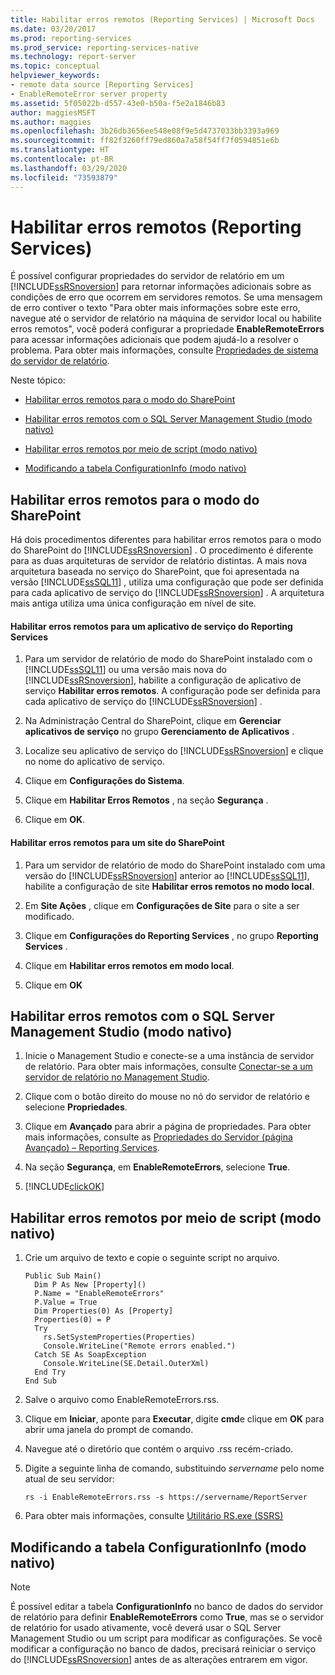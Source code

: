 ```yaml
---
title: Habilitar erros remotos (Reporting Services) | Microsoft Docs
ms.date: 03/20/2017
ms.prod: reporting-services
ms.prod_service: reporting-services-native
ms.technology: report-server
ms.topic: conceptual
helpviewer_keywords:
- remote data source [Reporting Services]
- EnableRemoteError server property
ms.assetid: 5f05022b-d557-43e0-b50a-f5e2a1846b83
author: maggiesMSFT
ms.author: maggies
ms.openlocfilehash: 3b26db3656ee548e08f9e5d4737033bb3393a969
ms.sourcegitcommit: ff82f3260ff79ed860a7a58f54ff7f0594851e6b
ms.translationtype: HT
ms.contentlocale: pt-BR
ms.lasthandoff: 03/29/2020
ms.locfileid: "73593879"
---
```

# <a name="enable-remote-errors-reporting-services"></a>Habilitar erros remotos (Reporting Services)
  É possível configurar propriedades do servidor de relatório em um [!INCLUDE[ssRSnoversion](../../includes/ssrsnoversion-md.md)] para retornar informações adicionais sobre as condições de erro que ocorrem em servidores remotos. Se uma mensagem de erro contiver o texto "Para obter mais informações sobre este erro, navegue até o servidor de relatório na máquina de servidor local ou habilite erros remotos", você poderá configurar a propriedade **EnableRemoteErrors** para acessar informações adicionais que podem ajudá-lo a resolver o problema. Para obter mais informações, consulte [Propriedades de sistema do servidor de relatório](../../reporting-services/report-server-web-service/net-framework/reporting-services-properties-report-server-system-properties.md).  
  
 Neste tópico:  
  
-   [Habilitar erros remotos para o modo do SharePoint](#bkmk_sharepoint)  
  
-   [Habilitar erros remotos com o SQL Server Management Studio (modo nativo)](#bkmk_mgtStudio)  
  
-   [Habilitar erros remotos por meio de script (modo nativo)](#bkmk_script)  
  
-   [Modificando a tabela ConfigurationInfo (modo nativo)](#bkmk_ConfigurationInfo)  
  
##  <a name="enable-remote-errors-for-sharepoint-mode"></a><a name="bkmk_sharepoint"></a> Habilitar erros remotos para o modo do SharePoint  
 Há dois procedimentos diferentes para habilitar erros remotos para o modo do SharePoint do [!INCLUDE[ssRSnoversion](../../includes/ssrsnoversion-md.md)] . O procedimento é diferente para as duas arquiteturas de servidor de relatório distintas. A mais nova arquitetura baseada no serviço do SharePoint, que foi apresentada na versão [!INCLUDE[ssSQL11](../../includes/sssql11-md.md)] , utiliza uma configuração que pode ser definida para cada aplicativo de serviço do [!INCLUDE[ssRSnoversion](../../includes/ssrsnoversion-md.md)] . A arquitetura mais antiga utiliza uma única configuração em nível de site.  
  
#### <a name="enable-remote-errors-for-a-reporting-services-service-application"></a>Habilitar erros remotos para um aplicativo de serviço do Reporting Services  
  
1.  Para um servidor de relatório de modo do SharePoint instalado com o [!INCLUDE[ssSQL11](../../includes/sssql11-md.md)] ou uma versão mais nova do [!INCLUDE[ssRSnoversion](../../includes/ssrsnoversion-md.md)], habilite a configuração de aplicativo de serviço **Habilitar erros remotos**. A configuração pode ser definida para cada aplicativo de serviço do [!INCLUDE[ssRSnoversion](../../includes/ssrsnoversion-md.md)] .  
  
2.  Na Administração Central do SharePoint, clique em **Gerenciar aplicativos de serviço** no grupo **Gerenciamento de Aplicativos** .  
  
3.  Localize seu aplicativo de serviço do [!INCLUDE[ssRSnoversion](../../includes/ssrsnoversion-md.md)] e clique no nome do aplicativo de serviço.  
  
4.  Clique em **Configurações do Sistema**.  
  
5.  Clique em **Habilitar Erros Remotos** , na seção **Segurança** .  
  
6.  Clique em **OK**.  
  
#### <a name="enable-remote-errors-for-a-sharepoint-site"></a>Habilitar erros remotos para um site do SharePoint  
  
1.  Para um servidor de relatório de modo do SharePoint instalado com uma versão do [!INCLUDE[ssRSnoversion](../../includes/ssrsnoversion-md.md)] anterior ao [!INCLUDE[ssSQL11](../../includes/sssql11-md.md)], habilite a configuração de site **Habilitar erros remotos no modo local**.  
  
2.  Em **Site Ações** , clique em **Configurações de Site** para o site a ser modificado.  
  
3.  Clique em **Configurações do Reporting Services** , no grupo **Reporting Services** .  
  
4.  Clique em **Habilitar erros remotos em modo local**.  
  
5.  Clique em **OK**  
  
##  <a name="enable-remote-errors-through-sql-server-management-studio-native-mode"></a><a name="bkmk_mgtStudio"></a> Habilitar erros remotos com o SQL Server Management Studio (modo nativo)  
  
1.  Inicie o Management Studio e conecte-se a uma instância de servidor de relatório. Para obter mais informações, consulte [Conectar-se a um servidor de relatório no Management Studio](../../reporting-services/tools/connect-to-a-report-server-in-management-studio.md).  
  
2.  Clique com o botão direito do mouse no nó do servidor de relatório e selecione **Propriedades**.  
  
3.  Clique em **Avançado** para abrir a página de propriedades. Para obter mais informações, consulte as [Propriedades do Servidor &#40;página Avançado&#41; – Reporting Services](../../reporting-services/tools/server-properties-advanced-page-reporting-services.md).  
  
4.  Na seção **Segurança**, em **EnableRemoteErrors**, selecione **True**.  
  
5.  [!INCLUDE[clickOK](../../includes/clickok-md.md)]  
  
##  <a name="enable-remote-errors-through-script-native-mode"></a><a name="bkmk_script"></a> Habilitar erros remotos por meio de script (modo nativo)  
  
1.  Crie um arquivo de texto e copie o seguinte script no arquivo.  
  
    ```  
    Public Sub Main()  
      Dim P As New [Property]()  
      P.Name = "EnableRemoteErrors"  
      P.Value = True  
      Dim Properties(0) As [Property]  
      Properties(0) = P  
      Try  
        rs.SetSystemProperties(Properties)  
        Console.WriteLine("Remote errors enabled.")  
      Catch SE As SoapException  
        Console.WriteLine(SE.Detail.OuterXml)  
      End Try  
    End Sub  
    ```  
  
2.  Salve o arquivo como EnableRemoteErrors.rss.  
  
3.  Clique em **Iniciar**, aponte para **Executar**, digite **cmd**e clique em **OK** para abrir uma janela do prompt de comando.  
  
4.  Navegue até o diretório que contém o arquivo .rss recém-criado.  
  
5.  Digite a seguinte linha de comando, substituindo *servername* pelo nome atual de seu servidor:  
  
    ```  
    rs -i EnableRemoteErrors.rss -s https://servername/ReportServer  
    ```  
  
6.  Para obter mais informações, consulte [Utilitário RS.exe &#40;SSRS&#41;](../../reporting-services/tools/rs-exe-utility-ssrs.md)  
  
##  <a name="modifying-the-configurationinfo-table-native-mode"></a><a name="bkmk_ConfigurationInfo"></a> Modificando a tabela ConfigurationInfo (modo nativo)  
  
> [!NOTE]  
>  É possível editar a tabela **ConfigurationInfo** no banco de dados do servidor de relatório para definir **EnableRemoteErrors** como **True**, mas se o servidor de relatório for usado ativamente, você deverá usar o SQL Server Management Studio ou um script para modificar as configurações. Se você modificar a configuração no banco de dados, precisará reiniciar o serviço do [!INCLUDE[ssRSnoversion](../../includes/ssrsnoversion-md.md)] antes de as alterações entrarem em vigor.  
  
  
